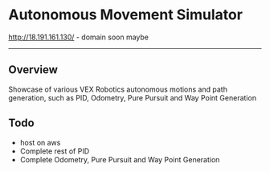 # Autonomous Movement Simulator
http://18.191.161.130/ - domain soon maybe

---
## Overview 
Showcase of various VEX Robotics autonomous motions and path generation, such as PID, Odometry, Pure Pursuit and Way Point Generation

## Todo
- host on aws
- Complete rest of PID
- Complete Odometry, Pure Pursuit and Way Point Generation

